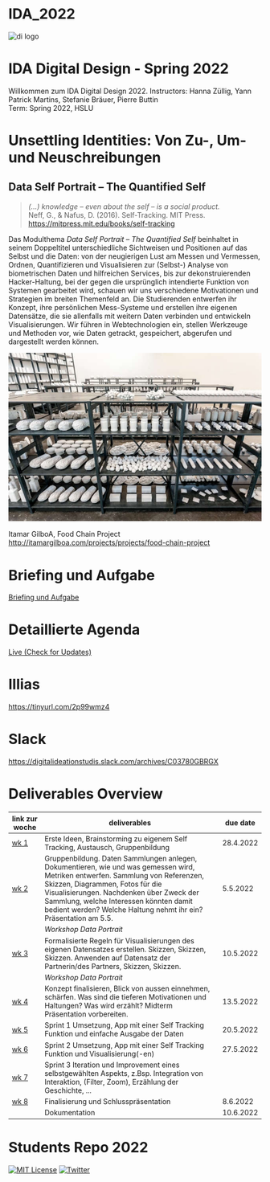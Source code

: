 # IDA_2022

![di logo](https://github.com/digitalideation/comppx_h2001/blob/master/docs/assets/images/di-logo-small.jpg?raw=true "di logo")


# IDA Digital Design - Spring 2022
Willkommen zum IDA Digital Design 2022. 
Instructors: Hanna Züllig, Yann Patrick Martins, Stefanie Bräuer, Pierre Buttin<br/>
Term: Spring 2022, HSLU<br/>

# Unsettling Identities: Von Zu-, Um- und Neuschreibungen
## Data Self Portrait – The Quantified Self
> <i>(...) knowledge – even about the self – is a social product.</i><br/>
Neff, G., & Nafus, D. (2016). Self-Tracking. MIT Press. https://mitpress.mit.edu/books/self-tracking

Das Modulthema <i>Data Self Portrait – The Quantified Self</i> beinhaltet in seinem Doppeltitel unterschiedliche Sichtweisen und Positionen auf das Selbst und die Daten: von der neugierigen Lust am Messen und Vermessen, Ordnen, Quantifizieren und Visualisieren zur (Selbst-) Analyse von biometrischen Daten und hilfreichen Services, bis zur dekonstruierenden Hacker-Haltung, bei der gegen die ursprünglich intendierte Funktion von Systemen gearbeitet wird, schauen wir uns verschiedene Motivationen und Strategien im breiten Themenfeld an. Die Studierenden entwerfen ihr Konzept, ihre persönlichen Mess-Systeme und erstellen ihre eigenen Datensätze, die sie allenfalls mit weitern Daten verbinden und entwickeln Visualisierungen. Wir führen in Webtechnologien ein, stellen Werkzeuge und Methoden vor, wie Daten getrackt, gespeichert, abgerufen und dargestellt werden können. 

![Itamar GilboA](images/FoodChainProject007.jpeg)

Itamar GilboA, Food Chain Project
http://itamargilboa.com/projects/projects/food-chain-project

# Briefing und Aufgabe
<a href="https://github.com/digitalideation/IDA_2022/blob/main/briefing.md">Briefing und Aufgabe</a>

# Detaillierte Agenda 
<a href="https://docs.google.com/spreadsheets/d/1w5nLr8Dm0PPNobIF_FjWWpALHfDbJUTQDhdUSaxg1_Y/edit?usp=sharing">Live (Check for Updates)</a>

# Illias
https://tinyurl.com/2p99wmz4

# Slack
https://digitalideationstudis.slack.com/archives/C03780GBRGX


# Deliverables Overview
| link zur woche  | deliverables  | due date |
|---|---|---|
| <a href="https://github.com/digitalideation/IDA_2022/blob/main/woche1/readme.md">wk 1 </a>| Erste Ideen, Brainstorming zu eigenem Self Tracking, Austausch, Gruppenbildung   |  28.4.2022  | 
| <a href="https://github.com/digitalideation/IDA_2022/blob/main/woche2/readme.md">wk 2 </a>| Gruppenbildung. Daten Sammlungen anlegen, Dokumentieren, wie und was gemessen wird, Metriken entwerfen. Sammlung von Referenzen, Skizzen, Diagrammen, Fotos für die Visualisierungen. Nachdenken über Zweck der Sammlung, welche Interessen könnten damit bedient werden? Welche Haltung nehmt ihr ein? Präsentation am 5.5.|  5.5.2022  | 
|  |  <i>Workshop Data Portrait</i>|  | 
| <a href="https://github.com/digitalideation/IDA_2022/blob/main/woche3/readme.md">wk 3 </a> | Formalisierte Regeln für Visualisierungen des eigenen Datensatzes erstellen. Skizzen, Skizzen, Skizzen. Anwenden auf Datensatz der Partnerin/des Partners, Skizzen, Skizzen.  |  10.5.2022  |   
|  |  <i>Workshop Data Portrait</i>|  | 
| <a href="https://github.com/digitalideation/IDA_2022/blob/main/woche4/readme.md">wk 4 </a>| Konzept finalisieren, Blick von aussen einnehmen, schärfen. Was sind die tieferen Motivationen und Haltungen? Was wird erzählt? Midterm Präsentation vorbereiten.  |  13.5.2022  |   
| <a href="https://github.com/digitalideation/IDA_2022/blob/main/woche5/readme.md">wk 5 </a>| Sprint 1 Umsetzung, App mit einer Self Tracking Funktion und einfache Ausgabe der Daten  |  20.5.2022  |   
| <a href="https://github.com/digitalideation/IDA_2022/blob/main/woche6/readme.md">wk 6 </a>| Sprint 2 Umsetzung, App mit einer Self Tracking Funktion und Visualisierung(-en) |  27.5.2022  |   
| <a href="https://github.com/digitalideation/IDA_2022/blob/main/woche7/readme.md">wk 7 </a>|  Sprint 3 Iteration und Improvement eines selbstgewählten Aspekts, z.Bsp. Integration von Interaktion,  (Filter, Zoom), Erzählung der Geschichte, ...|    |   
| <a href="https://github.com/digitalideation/IDA_2022/blob/main/woche8/readme.md">wk 8 </a>|  Finalisierung und Schlusspräsentation |  8.6.2022  |   
|  |  Dokumentation |  10.6.2022  | 

# Students Repo 2022

[![MIT License](https://img.shields.io/badge/license-MIT-blue.svg)](http://opensource.org/licenses/MIT)
[![Twitter](https://img.shields.io/twitter/url/https/github.com/webslides/webslides.svg?style=social)](https://twitter.com/digideation)


